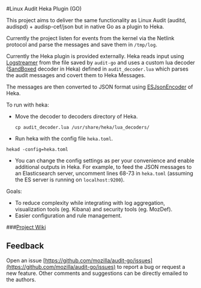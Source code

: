 #Linux Audit Heka Plugin (GO)

This project aims to deliver the same functionality as Linux Audit (auditd, audispd) + audisp-cef/json but in native Go as a plugin to Heka.

Currently the project listen for events from the kernel via the Netlink protocol and parse the messages and save them in `/tmp/log`.

Currently the Heka plugin is provided externally. Heka reads input using [Logstreamer](http://hekad.readthedocs.org/en/v0.10.0/config/inputs/logstreamer.html) from the file saved by `audit-go` and uses a custom lua decoder ([SandBoxed](http://hekad.readthedocs.org/en/v0.10.0/config/decoders/sandbox.html) decoder in Heka) defined in `audit_decoder.lua` which parses the audit messages and covert them to Heka Messages.

The messages are then converted to JSON format using [ESJsonEncoder](http://hekad.readthedocs.org/en/v0.10.0/config/encoders/esjson.html) of Heka.

To run with heka:

*   Move the decoder to decoders directory of Heka.

    `cp audit_decoder.lua /usr/share/heka/lua_decoders/`

*   Run heka with the config file `heka.toml`.

   `hekad -config=heka.toml`

*   You can change the config settings as per your convenience and enable additional outputs in Heka. For example, to feed the JSON messages to an Elasticsearch server, uncomment lines 68-73 in `heka.toml` (assuming the ES server is running on `localhost:9200`).

Goals:

*   To reduce complexity while integrating with log aggregation, visualization tools (eg. Kibana) and security tools (eg. MozDef).
*   Easier configuration and rule management.

###[Project Wiki](https://wiki.mozilla.org/Security/Mentorships/MWoS/2014/Linux_Audit_heka_plugin_%28Go%29)

Feedback
-----------------
Open an issue [https://github.com/mozilla/audit-go/issues](https://github.com/mozilla/audit-go/issues) to report a bug or request a new feature. Other comments and suggestions can be directly emailed to the authors.

